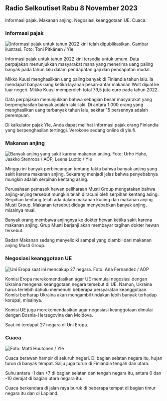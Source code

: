 ## Radio Selkoutiset Rabu 8 November 2023

Informasi pajak. Makanan anjing. Negosiasi keanggotaan UE. Cuaca.

### Informasi pajak

![Informasi pajak untuk tahun 2022 kini telah dipublikasikan. Gambar ilustrasi. Foto: Toni Pitkänen / Yle](https://images.cdn.yle.fi/image/upload/c_crop,h_2628,w_4672,x_747,y_536/ar_1.7777777777777777,c_fill,g_faces,h_675,w_1200/dpr_1.0/q_auto:eco/f_auto/fl_lossy/v1692260664/39-115812464ddd8da1ad5a)

Informasi pajak untuk tahun 2022 kini tersedia untuk umum. Data perpajakan menunjukkan masyarakat mana yang menerima uang paling banyak pada tahun lalu dalam pendapatan gaji dan pendapatan modal.

Mikko Kuusi menghasilkan uang paling banyak di Finlandia tahun lalu. Ia mendapat banyak uang ketika layanan pesan-antar makanan Wolt dijual ke luar negeri. Mikko Kuusi memperoleh total 79,5 juta euro pada tahun 2022.

Data perpajakan menunjukkan bahwa sebagian besar masyarakat yang berpenghasilan banyak adalah laki-laki. Di antara 1.000 orang yang menghasilkan uang terbanyak tahun lalu, sekitar 15 persennya adalah perempuan.

Di kalkulator pajak Yle, Anda dapat melihat informasi pajak orang Finlandia yang berpenghasilan tertinggi. Verokone sedang online di yle.fi.

### Makanan anjing

![Banyak anjing yang sakit karena makanan anjing. Foto: Urho Haho, Jaakko Stenroos / AOP, Leena Luotio / Yle](https://images.cdn.yle.fi/image/upload/c_crop,h_1080,w_1919,x_0,y_0/ar_1.7777777777777777,c_fill,g_faces,h_675,w_1200/dpr_1.0/q_auto:eco/f_auto/fl_lossy/v1699386970/39-11965956548f484ed3bb)

Minggu ini banyak perbincangan tentang fakta bahwa banyak anjing yang sakit karena makanan anjing. Sekarang menjadi jelas bahwa penyebabnya mungkin adalah serpihan kentang asing.

Perusahaan pemasok hewan peliharaan Musti Group mengatakan bahwa anjing-anjing tersebut mungkin telah diracuni oleh serpihan kentang asing. Serpihan kentang telah ada dalam makanan kucing dan makanan anjing Musti Group. Makanan tersebut diduga menyebabkan banyak anjing, misalnya mual.

Banyak orang membawa anjingnya ke dokter hewan ketika sakit karena makanan anjing. Grup Musti berjanji akan membayar tagihan dokter hewan tersebut.

Badan Makanan sedang menyelidiki sampel yang diambil dari makanan anjing Musti Group.

### Negosiasi keanggotaan UE

![Uni Eropa saat ini mencakup 27 negara. Foto: Ana Fernandez / AOP](https://images.cdn.yle.fi/image/upload/c_crop,h_2394,w_4256,x_0,y_419/ar_1.7777777777777777,c_fill,g_faces,h_675,w_1200/dpr_1.0/q_auto:eco/f_auto/fl_lossy/v1632407032/39-857648614c8a7c923f2)

Komisi Eropa merekomendasikan agar UE memulai negosiasi dengan Ukraina mengenai keanggotaan negara tersebut di UE. Namun, Ukraina harus terlebih dahulu memenuhi beberapa persyaratan keanggotaan. Komisi berharap Ukraina akan mengambil tindakan lebih banyak terhadap korupsi, misalnya.

Komisi UE juga merekomendasikan agar negosiasi keanggotaan dimulai dengan Bosnia-Herzegovina dan Moldova.

Saat ini terdapat 27 negara di Uni Eropa.

### Cuaca

![ Foto: Matti Huutonen / Yle](https://images.cdn.yle.fi/image/upload/c_crop,h_1080,w_1919,x_0,y_0/ar_1.7777777777777777,c_fill,g_faces,h_675,w_1200/dpr_1.0/q_auto:eco/f_auto/fl_lossy/v1699449326/39-1197700654b89b86284a)

Cuaca berawan hampir di seluruh negeri. Di bagian selatan negara itu, hujan turun di banyak tempat. Salju juga turun di Finlandia tengah dan utara.

Suhu antara -1 dan +7 di bagian selatan dan tengah negara itu, antara 0 dan -10 derajat di bagian utara negara itu.

Cuaca berkendara di jalan raya buruk di beberapa tempat di bagian timur negara itu dan di Lapland.